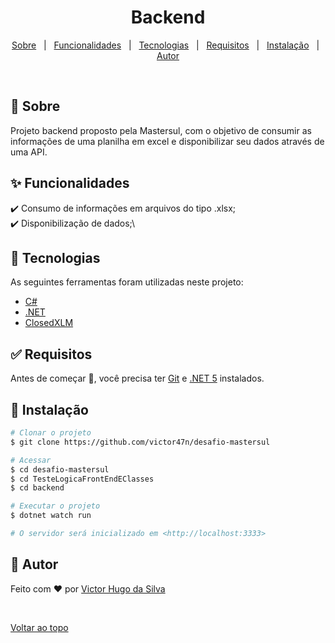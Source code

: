 <h1 align="center">Backend</h1>

<p align="center">
  <a href="#dart-sobre">Sobre</a> &#xa0; | &#xa0; 
  <a href="#sparkles-funcionalidades">Funcionalidades</a> &#xa0; | &#xa0;
  <a href="#rocket-tecnologias">Tecnologias</a> &#xa0; | &#xa0;
  <a href="#white_check_mark-requisitos">Requisitos</a> &#xa0; | &#xa0;
  <a href="#checkered_flag-instalacao">Instalação</a> &#xa0; | &#xa0;
  <a href="https://github.com/victor47n" target="_blank">Autor</a>
</p>

<br>

## :dart: Sobre ##

Projeto backend proposto pela Mastersul, com o objetivo de consumir as informações de uma planilha
em excel e disponibilizar seu dados através de uma API.

## :sparkles: Funcionalidades ##

:heavy_check_mark: Consumo de informações em arquivos do tipo .xlsx;\
:heavy_check_mark: Disponibilização de dados;\

## :rocket: Tecnologias ##

As seguintes ferramentas foram utilizadas neste projeto:

- [C#](https://docs.microsoft.com/pt-br/dotnet/csharp/)
- [.NET](https://dotnet.microsoft.com/)
- [ClosedXLM](https://github.com/ClosedXML/ClosedXML)

## :white_check_mark: Requisitos ##

Antes de começar :checkered_flag:, você precisa ter [Git](https://git-scm.com) e [.NET 5](https://dotnet.microsoft.com/en-us/download/dotnet/5.0) instalados.

## :checkered_flag: Instalação ##

```bash
# Clonar o projeto
$ git clone https://github.com/victor47n/desafio-mastersul

# Acessar
$ cd desafio-mastersul
$ cd TesteLogicaFrontEndEClasses
$ cd backend

# Executar o projeto
$ dotnet watch run

# O servidor será inicializado em <http://localhost:3333>
```
## :memo: Autor ##

Feito com :heart: por <a href="https://github.com/victor47n" target="_blank">Victor Hugo da Silva</a>

&#xa0;

<a href="#top">Voltar ao topo</a>
